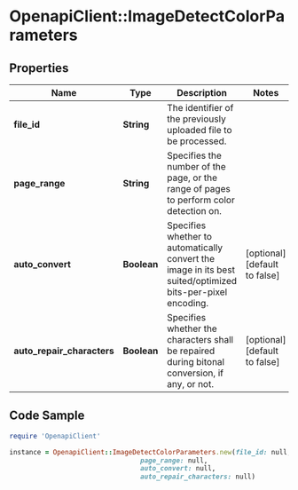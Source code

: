# OpenapiClient::ImageDetectColorParameters

## Properties

Name | Type | Description | Notes
------------ | ------------- | ------------- | -------------
**file_id** | **String** | The identifier of the previously uploaded file to be processed. | 
**page_range** | **String** | Specifies the number of the page, or the range of pages to perform color detection on. | 
**auto_convert** | **Boolean** | Specifies whether to automatically convert the image in its best suited/optimized bits-per-pixel encoding. | [optional] [default to false]
**auto_repair_characters** | **Boolean** | Specifies whether the characters shall be repaired during bitonal conversion, if any, or not. | [optional] [default to false]

## Code Sample

```ruby
require 'OpenapiClient'

instance = OpenapiClient::ImageDetectColorParameters.new(file_id: null,
                                 page_range: null,
                                 auto_convert: null,
                                 auto_repair_characters: null)
```


